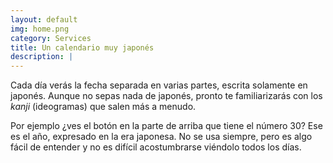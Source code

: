 ```yaml
---
layout: default
img: home.png
category: Services
title: Un calendario muy japonés
description: |
---
```

Cada día verás la fecha separada en varias partes, escrita solamente en japonés. Aunque no sepas nada de japonés, pronto te familiarizarás con los _kanji_ (ideogramas) que salen más a menudo.

Por ejemplo ¿ves el botón en la parte de arriba que tiene el número 30? Ese es el año, expresado en la era japonesa. No se usa siempre, pero es algo fácil de entender y no es difícil acostumbrarse viéndolo todos los días.
